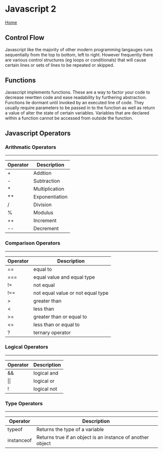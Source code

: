 # Javascript 2

[Home](index.md)

## Control Flow

Javascript like the majority of other modern programming langauges runs sequentially from the top to bottom, left to right. However frequently there are various control structures (eg loops or conditionals) that will cause certain lines or sets of lines to be repeated or skipped.

## Functions

Javascript implements functions. These are a way to factor your code to decrease rewrtten code and ease readability by furthering abstraction. Functions lie dormant until invoked by an executed line of code. They usually require parameters to be passed in to the function as well as return a value of alter the state of certain variables. Variables that are declared within a function cannot be accessed from outside the function.

## Javascript Operators

### Arithmatic Operators

---

| **Operator** | **Description** |
| ------------ | --------------- |
| + | Addtion|
| - | Subtraction |
| * | Multiplication |
| ** | Exponentiation |
| / | Division |
| % | Modulus |
| ++ | Increment |
| -- | Decrement |

### Comparison Operators

---

| **Operator** | **Description** |
| ------------ | --------------- |
| == | equal to |
| === | equal value and equal type |
| != | not equal |
| !== | not equal value or not equal type |
| \> | greater than |
| < | less than |
| \>= | greater than or equal to |
| <= | less than or equal to |
| ? | ternary operator |

### Logical Operators

---

| **Operator** | **Description** |
| ------------ | --------------- |
| && | logical and |
| \|\| | logical or |
| ! | logical not |

### Type Operators

---

| **Operator** | **Description** |
| ------------ | --------------- |
| typeof | Returns the type of a variable |
| instanceof | Returns true if an object is an instance of another object |
